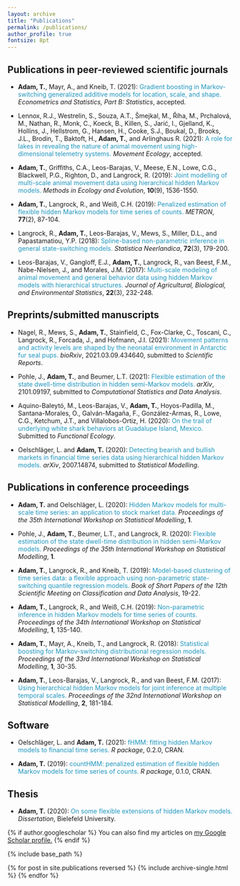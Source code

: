 ```yaml
---
layout: archive
title: "Publications"
permalink: /publications/
author_profile: true
fontsize: 8pt
---
```


Publications in peer-reviewed scientific journals
------

- **Adam, T.**, Mayr, A., and Kneib, T. (2021):
<span style="color: #1f96be;"> Gradient boosting in Markov-switching generalized additive models for location, scale, and shape. </span>
*Econometrics and Statistics, Part B: Statistics*, accepted.

- Lennox, R.J., Westrelin, S., Souza, A.T., Šmejkal, M., Říha, M., Prchalová, M., Nathan, R., Monk, C., Koeck, B., Killen, S., Jarić, I., Gjelland, K., Hollins, J., Hellstrom, G., Hansen, H., Cooke, S.J., Boukal, D., Brooks, J.L., Brodin, T., Baktoft, H., **Adam, T.**, and Arlinghaus R. (2021):
<span style="color: #1f96be;"> A role for lakes in revealing the nature of animal movement using high-dimensional telemetry systems. </span>
*Movement Ecology*, accepted.

- **Adam, T.**, Griffiths, C.A., Leos-Barajas, V., Meese, E.N., Lowe, C.G., Blackwell, P.G., Righton, D., and Langrock, R. (2019): 
<span style="color: #1f96be;"> Joint modelling of multi-scale animal movement data using hierarchical hidden Markov models. </span>
*Methods in Ecology and Evolution*, **10**(9), 1536-1550. 

- **Adam, T.**, Langrock, R., and Weiß, C.H. (2019): 
<span style="color: #1f96be;"> Penalized estimation of flexible hidden Markov models for time series of counts. </span>
*METRON*, **77**(2), 87-104.

-	Langrock, R., **Adam, T.**, Leos-Barajas, V., Mews, S., Miller, D.L., and Papastamatiou, Y.P. (2018):
<span style="color: #1f96be;"> Spline-based non-parametric inference in general state-switching models. </span>
*Statistica Neerlandica*, **72**(3), 179-200.

-	Leos-Barajas, V., Gangloff, E.J., **Adam, T.**, Langrock, R., van Beest, F.M., Nabe-Nielsen, J., and Morales, J.M. (2017): 
<span style="color: #1f96be;"> Multi-scale modeling of animal movement and general behavior data using hidden Markov models with hierarchical structures. </span>
*Journal of Agricultural, Biological, and Environmental Statistics*, **22**(3), 232-248.

Preprints/submitted manuscripts
------

- Nagel, R., Mews, S., **Adam, T.**, Stainfield, C., Fox-Clarke, C., Toscani, C., Langrock, R., Forcada, J., and Hofmann, J.I. (2021):
<span style="color: #1f96be;"> Movement patterns and activity levels are shaped by the neonatal environment in Antarctic fur seal pups.</span>
*bioRxiv*, 2021.03.09.434640, submitted to *Scientific Reports*.

- Pohle, J., **Adam, T.**, and Beumer, L.T. (2021): 
<span style="color: #1f96be;">Flexible estimation of the state dwell-time distribution in hidden semi-Markov models.</span>
*arXiv*, 2101.09197, submitted to *Computational Statistics and Data Analysis*.

- Aquino-Baleytó, M., Leos-Barajas, V., **Adam, T.**, Hoyos-Padilla, M., Santana-Morales, O., Galván-Magaña, F., González-Armas, R., Lowe, C.G., Ketchum, J.T., and Villalobos-Ortiz, H. (2020):
<span style="color: #1f96be;">On the trail of underlying white shark behaviors at Guadalupe Island, Mexico.</span>
Submitted to *Functional Ecology*.

- Oelschläger, L. and **Adam, T.** (2020): 
<span style="color: #1f96be;"> Detecting bearish and bullish markets in financial time series data using hierarchical hidden Markov models.</span>
*arXiv*, 2007.14874, submitted to *Statistical Modelling*.

Publications in conference proceedings
------

- **Adam, T.** and Oelschläger, L. (2020):
<span style="color: #1f96be;"> Hidden Markov models for multi-scale time series: an application to stock market data.</span>
*Proceedings of the 35th International Workshop on Statistical Modelling*, **1**.

-	Pohle, J., **Adam, T.**, Beumer, L.T., and Langrock, R. (2020):
<span style="color: #1f96be;"> Flexible estimation of the state dwell-time distribution in hidden semi-Markov models.</span>
*Proceedings of the 35th International Workshop on Statistical Modelling*, **1**.

-	**Adam, T.**, Langrock, R., and Kneib, T. (2019):
<span style="color: #1f96be;"> Model-based clustering of time series data: a flexible approach using non-parametric state-switching quantile regression models.</span>
*Book of Short Papers of the 12th Scientific Meeting on Classification and Data Analysis*, 19-22.

-	**Adam, T.**, Langrock, R., and Weiß, C.H. (2019):
<span style="color: #1f96be;"> Non-parametric inference in hidden Markov models for time series of counts.</span>
*Proceedings of the 34th International Workshop on Statistical Modelling*, **1**, 135-140.

-	**Adam, T.**, Mayr, A., Kneib, T., and Langrock, R. (2018):
<span style="color: #1f96be;"> Statistical boosting for Markov-switching distributional regression models.</span>
*Proceedings of the 33rd International Workshop on Statistical Modelling*, **1**, 30-35.

-	**Adam, T.**, Leos-Barajas, V., Langrock, R., and van Beest, F.M. (2017):
<span style="color: #1f96be;"> Using hierarchical hidden Markov models for joint inference at multiple temporal scales.</span>
*Proceedings of the 32nd International Workshop on Statistical Modelling*, **2**, 181-184.

Software
------

-	Oelschläger, L. and **Adam, T.** (2021):
<span style="color: #1f96be;"> fHMM: fitting hidden Markov models to financial time series.</span>
*R package*, 0.2.0, CRAN.

- **Adam, T.** (2019):
<span style="color: #1f96be;"> countHMM: penalized estimation of flexible hidden Markov models for time series of counts.</span>
*R package*, 0.1.0, CRAN.

Thesis
------

-  **Adam, T.** (2020):
<span style="color: #1f96be;"> On some flexible extensions of hidden Markov models.</span>
*Dissertation*, Bielefeld University.

{% if author.googlescholar %}
  You can also find my articles on <u><a href="{{author.googlescholar}}">my Google Scholar profile</a>.</u>
{% endif %}

{% include base_path %}

{% for post in site.publications reversed %}
  {% include archive-single.html %}
{% endfor %}
